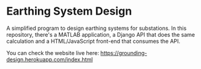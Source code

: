 # Earthing System Design
A simplified program to design earthing systems for substations. In this repository, there's a MATLAB application, a Django API that does the same calculation and a HTML/JavaScript front-end that consumes the API.

You can check the website live here: https://grounding-design.herokuapp.com/index.html

